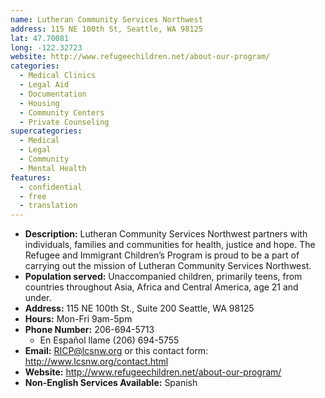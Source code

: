 ```yaml
---
name: Lutheran Community Services Northwest
address: 115 NE 100th St, Seattle, WA 98125
lat: 47.70081
long: -122.32723
website: http://www.refugeechildren.net/about-our-program/
categories:
  - Medical Clinics
  - Legal Aid
  - Documentation
  - Housing
  - Community Centers
  - Private Counseling
supercategories:
  - Medical
  - Legal
  - Community
  - Mental Health
features:
  - confidential
  - free
  - translation
---
```

- **Description:** Lutheran Community Services Northwest partners with individuals, families and communities for health, justice and hope. The Refugee and Immigrant Children’s Program is proud to be a part of carrying out the mission of Lutheran Community Services Northwest.
- **Population served:** Unaccompanied children, primarily teens, from countries throughout Asia, Africa and Central America, age 21 and under.
- **Address:** 115 NE 100th St., Suite 200 Seattle, WA 98125
- **Hours:** Mon-Fri 9am-5pm
- **Phone Number:** 206-694-5713
   - En Español llame (206) 694-5755
- **Email:** RICP@lcsnw.org or this contact form: <http://www.lcsnw.org/contact.html>
- **Website:** <http://www.refugeechildren.net/about-our-program/>
- **Non-English Services Available:** Spanish

